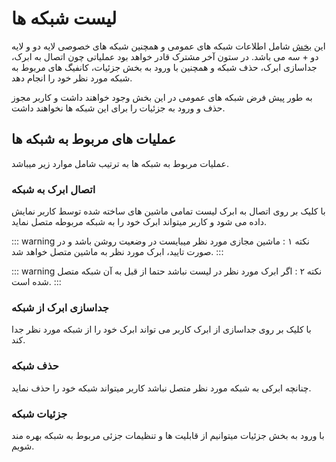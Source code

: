# لیست شبکه ها

این [بخش](https://panel.virakcloud.com/instances/network/list) شامل اطلاعات شبکه های عمومی و همچنین شبکه های خصوصی لایه دو و لایه دو + سه   می باشد. در ستون آخر مشترک قادر خواهد بود عملیاتی چون اتصال به ابرک، جداسازی ابرک، حذف شبکه و همچنین با ورود به بخش جزئیات، کانفیگ های مربوط به شبکه مورد نظر خود را انجام دهد.


<DarkModeImage
  dark-src="/images/guides/fa/dark/networks/Network-Detail.png"
  light-src="/images/guides/fa/light/networks/Network-Detail.png"
  alt="Registration image"
/>

به طور پیش فرض شبکه های عمومی در این بخش وجود خواهند داشت و کاربر مجوز حذف و ورود به جزئیات را برای این شبکه ها نخواهند داشت.

## عملیات های مربوط به شبکه ها

عملیات مربوط به شبکه ها به ترتیب شامل موارد زیر میباشد.

### اتصال ابرک به شبکه
با کلیک بر روی اتصال به ابرک لیست تمامی ماشین های ساخته شده توسط کاربر نمایش داده می شود و کاربر میتواند ابرک خود را به شبکه مربوطه متصل نماید.

::: warning نکته ۱ :
ماشین مجازی مورد نظر میبایست در وضعیت روشن باشد و در صورت تایید، ابرک مورد نظر به ماشین متصل خواهد شد.
:::

::: warning نکته ۲ :
 اگر ابرک مورد نظر در لیست نباشد حتما از قبل به آن شبکه متصل شده است.
:::


### جداسازی ابرک از شبکه
با کلیک بر روی جداسازی از ابرک کاربر می تواند ابرک خود را از شبکه مورد نظر جدا کند.

###  حذف شبکه
 چنانچه ابرکی به شبکه مورد نظر متصل نباشد کاربر میتواند شبکه خود را حذف نماید.


###  جزئیات شبکه

با ورود به بخش جزئیات میتوانیم از قابلیت ها و تنظیمات جزئی مربوط به شبکه بهره مند شویم.

<DarkModeImage
  dark-src="/images/guides/fa/dark/networks/inside-Network.png"
  light-src="/images/guides/fa/light/networks/inside-Network.png"
  alt="Registration image"
/>
